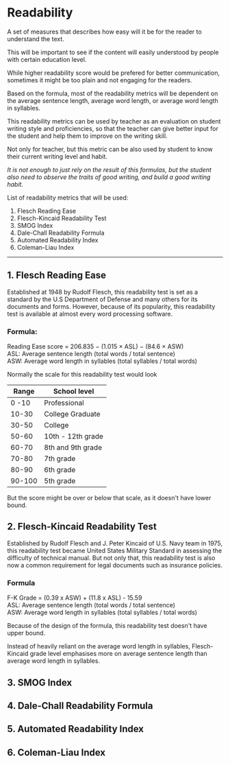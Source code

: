 # Readability

A set of measures that describes how easy will it be for the reader to understand the text.  

This will be important to see if the content will easily understood by people with certain education level.  

While higher readability score would be prefered for better communication, sometimes it might be too plain and not engaging for the readers.  

Based on the formula, most of the readability metrics will be dependent on the average sentence length, average word length, or average word length in syllables.  

This readability metrics can be used by teacher as an evaluation on student writing style and proficiencies, so that the teacher can give better input for the student and help them to improve on the writing skill.

Not only for teacher, but this metric can be also used by student to know their current writing level and habit.
    
*It is not enough to just rely on the result of this formulas, but the student also need to observe the traits of good writing, and build a good writing habit.*

List of readability metrics that will be used:
1. Flesch Reading Ease
2. Flesch-Kincaid Readability Test
3. SMOG Index 
4. Dale-Chall Readability Formula
5. Automated Readability Index
6. Coleman-Liau Index  
  
---
  
## 1. Flesch Reading Ease

Established at 1948 by Rudolf Flesch, this readability test is set as a standard by the U.S Department of Defense and many others for its documents and forms. However, because of its popularity, this readability test is available at almost every word processing software. 

### Formula:  
Reading Ease score = 206.835 − (1.015 × ASL) − (84.6 × ASW)  
ASL: Average sentence length (total words / total sentence)  
ASW: Average word length in syllables (total syllables / total words)  
   

Normally the scale for this readability test would look 

| Range  | School level      | 
|--------|-------------------|
| 0 -10  | Professional      |
| 10-30  | College Graduate  |
| 30-50  | College           |
| 50-60  | 10th - 12th grade |
| 60-70  | 8th and 9th grade |
| 70-80  | 7th grade         |
| 80-90  | 6th grade         |
| 90-100 | 5th grade         |


But the score might be over or below that scale, as it doesn't have lower bound. 

## 2. Flesch-Kincaid Readability Test

Established by Rudolf Flesch and J. Peter Kincaid of U.S. Navy team in 1975, this readability test became United States Military Standard in assessing the difficulty of technical manual. But not only that, this readability test is also now a common requirement for legal documents such as insurance policies. 

### Formula
F-K Grade = (0.39 x ASW) + (11.8 x ASL) - 15.59  
ASL: Average sentence length (total words / total sentence)  
ASW: Average word length in syllables (total syllables / total words)  

Because of the design of the formula, this readability test doesn't have upper bound. 

Instead of heavily reliant on the average word length in syllables, Flesch-Kincaid grade level emphasises more on average sentence length than average word length in syllables. 

[//]: # (TODO: Finish the rest of the readability documentation)

## 3. SMOG Index

## 4. Dale-Chall Readability Formula

## 5. Automated Readability Index

## 6. Coleman-Liau Index

